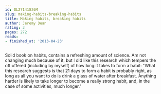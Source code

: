 ```yaml
---
id: OL27141826M
slug: making-habits-breaking-habits
title: Making habits, breaking habits
author: Jeremy Dean
rating: 3
pages: 272
reads:
- finished_at: '2013-04-23'
---
```

Solid book on habits, contains a refreshing amount of science. Am not changing much because of it, but I did like this research which tempers the oft offered (including by myself) of how long it takes to form a habit: "What this research suggests is that 21 days to form a habit is probably right, as long as all you want to do is drink a glass of water after breakfast. Anything harder is likely to take longer to become a really strong habit, and, in the case of some activities, much longer."
